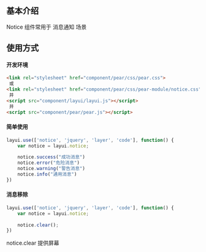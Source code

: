 ## 基本介绍

Notice 组件常用于 消息通知 场景

## 使用方式

#### 开发环境

```html
<link rel="stylesheet" href="component/pear/css/pear.css">
 或
<link rel="stylesheet" href="component/pear/css/pear-module/notice.css">
 并
<script src="component/layui/layui.js"></script>
 并
<script src="component/pear/pear.js"></script>
```

#### 简单使用

```javascript
layui.use(['notice', 'jquery', 'layer', 'code'], function() {
    var notice = layui.notice;
                         
    notice.success("成功消息")
    notice.error("危险消息")
    notice.warning("警告消息")
    notice.info("通用消息")
})

```

#### 消息移除

```javascript
layui.use(['notice', 'jquery', 'layer', 'code'], function() {
    var notice = layui.notice;
                         
    notice.clear();
})
```

notice.clear 提供屏幕